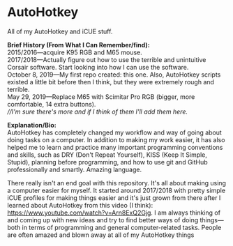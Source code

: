 # AutoHotkey

All of my AutoHotkey and iCUE stuff.

**Brief History (From What I Can Remember/find):**<br>
2015/2016—acquire K95 RGB and M65 mouse.<br>
2017/2018—Actually figure out how to use the terrible and unintuitive Corsair software. Start looking into how I can use the software.<br>
October 8, 2019—My first repo created: this one. Also, AutoHotkey scripts existed a little bit before then I think, but they were extremely rough and terrible.<br>
May 29, 2019—Replace M65 with Scimitar Pro RGB (bigger, more comfortable, 14 extra buttons).<br>
*//I'm sure there's more and if I think of them I'll add them here.*

**Explanation/Bio:**<br>
AutoHotkey has completely changed my workflow and way of going about doing tasks on a computer. In addition to making my work easier, it has also helped me to learn and practice many important programming conventions and skills, such as DRY (Don't Repeat Yourself), KISS (Keep It Simple, Stupid), planning before programming, and how to use git and GitHub professionally and smartly. Amazing language.

There really isn't an end goal with this repository. It's all about making using a computer easier for myself. It started around 2017/2018 with pretty simple iCUE profiles for making things easier and it's just grown from there after I learned about AutoHotkey from this video (I think): https://www.youtube.com/watch?v=Arn8ExQ2Gjg. I am always thinking of and coming up with new ideas and try to find better ways of doing things—both in terms of programming and general computer-related tasks. People are often amazed and blown away at all of my AutoHotkey things
